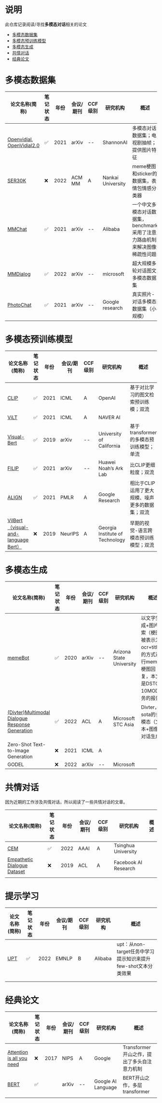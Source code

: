 # 说明

此仓库记录阅读/寻找**多模态对话**相关的论文

- [多模态数据集](#多模态数据集)
- [多模态预训练模型](#多模态预训练模型)
- [多模态生成](#多模态生成)
- [共情对话](#共情对话)
- [经典论文](#经典论文)

# 多模态数据集

| 论文名称(简称)                                                                              | 笔记状态 | 年份 | 会议/期刊 | CCF级别 | 研究机构          | 概述                                                                        |
| ------------------------------------------------------------------------------------------- | -------- | ---- | --------- | ------- | ----------------- | --------------------------------------------------------------------------- |
| [Openvidial](https://arxiv.org/abs/2012.15015), [OpenVidial2.0](https://arxiv.org/abs/2109.12761) | ✅       | 2021 | arXiv     | --      | ShannonAI         | 多模态对话数据集；电视剧抽帧；提供图片特征                                  |
| [SER30K](https://dl.acm.org/doi/abs/10.1145/3503161.3548407)                                   | ❌       | 2022 | ACM MM    | A       | Nankai University | meme梗图和sticker的数据集，表情包情感分类器                                 |
| [MMChat](https://arxiv.org/abs/2108.07154)                                                     | ✅       | 2021 | arXiv     | --      | Alibaba           | 一个中文多模态对话数据集，benchmark采用了注意力路由机制来解决图像稀疏性问题 |
| [MMDialog](https://arxiv.org/abs/2211.05719)                                                   | ✅       | 2022 | arXiv     | --      | microsoft         | 超大规模多轮对话图文多模态数据集                                            |
| [PhotoChat](https://arxiv.org/abs/2108.01453)                                                  | ✅       | 2021 | arXiv     | --      | Google research   | 真实照片-对话多模态数据集（小规模）                                         |

# 多模态预训练模型

| 论文名称(简称)                                                                                                                    | 笔记状态 | 年份 | 会议/期刊 | CCF级别 | 研究机构                        | 概述                                             |
| --------------------------------------------------------------------------------------------------------------------------------- | -------- | ---- | --------- | ------- | ------------------------------- | ------------------------------------------------ |
| [CLIP](http://proceedings.mlr.press/v139/radford21a)                                                                                 | ✅       | 2021 | ICML      | A       | OpenAI                          | 基于对比学习的图文检索预训练模；双流             |
| [ViLT](https://proceedings.mlr.press/v139/kim21k.html)                                                                               | ✅       | 2021 | ICML      | A       | NAVER AI                        |                                                  |
| [Visual-Bert](https://arxiv.org/abs/1908.03557)                                                                                      | ✅       | 2019 | arXiv     | --      | University of California        | 基于transformer的多模态预训练模型；单流          |
| [FILIP]()                                                                                                                            | ✅       | 2021 | arXiv     | --      | Huawei Noah’s Ark Lab          | 比CLIP更细粒度；双流                             |
| [ALIGN](http://proceedings.mlr.press/v139/jia21b.html)                                                                               | ✅       | 2021 | PMLR      | A       | Google Research                 | 相比于CLIP运用了更大规模、噪声更多的数据集；双流 |
| [VilBert（visual-and-language Bert）](https://proceedings.neurips.cc/paper/2019/hash/c74d97b01eae257e44aa9d5bade97baf-Abstract.html) | ❌       | 2019 | NeurlPS   | A       | Georgia Institute of Technology | 早期的视觉-语言跨模态预训练模型；双流            |

# 多模态生成

| 论文名称(简称)                                                                   | 笔记状态 | 年份 | 会议/期刊 | CCF级别 | 研究机构                 | 概述                                                                                           |
| -------------------------------------------------------------------------------- | -------- | ---- | --------- | ------- | ------------------------ | ---------------------------------------------------------------------------------------------- |
| [memeBot](https://arxiv.org/abs/2004.14571)                                         | ✅       | 2020 | arXiv     | --      | Arizona State University | 以文字生成+图片检索（梗图被表示为ocr+title）的方式进行meme梗图回复，本文是DSTC-10MOD任务的报告 |
| [(Divter)Multimodal Dialogue Response Generation](https://arxiv.org/abs/2110.08515) | ✅       | 2022 | ACL       | A       | Microsoft STC Asia       | Divter，sota的多模态（文本+图像）对话生成                                                      |
| Zero-Shot Text-to-Image Generation                                               | ❌       | 2021 | ICML      | A       |                          |                                                                                                |
| GODEL                                                                            | ❌       | 2022 | arXiv     | --      | Microsoft                |                                                                                                |

# 共情对话

因为近期的工作涉及共情对话，所以阅读了一些共情对话的文章。

| 论文名称(简称)                                                                              | 笔记状态 | 年份 | 会议/期刊 | CCF级别 | 研究机构             | 概述 |
| ------------------------------------------------------------------------------------------- | -------- | ---- | --------- | ------- | -------------------- | ---- |
| [CEM](https://ojs.aaai.org/index.php/AAAI/article/view/21373)                                  | ✅       | 2022 | AAAI      | A       | Tsinghua University  |      |
| [Empathetic Dialogue Dataset](https://arxiv.org/abs/1811.00207 "empathetic conversation dataset") | ❌       | 2019 | ACL       | A       | Facebook AI Research |      |
|                                                                                             |          |      |           |         |                      |      |

# 提示学习

| 论文名称(简称)                       | 笔记状态 | 年份 | 会议/期刊 | CCF级别 | 研究机构 | 概述                                                          |
| ------------------------------------ | -------- | ---- | --------- | ------- | -------- | ------------------------------------------------------------- |
| [UPT](https://arxiv.org/abs/2205.05313) | ✅       | 2022 | EMNLP     | B       | Alibaba  | upt：从non-target任务中学习提示知识来提升few-shot文本分类效果 |
|                                      |          |      |           |         |          |                                                               |
|                                      |          |      |           |         |          |                                                               |

# 经典论文

| 论文名称(简称)                                                                                                          | 笔记状态 | 年份 | 会议/期刊 | CCF级别 | 研究机构           | 概述                                        |
| ----------------------------------------------------------------------------------------------------------------------- | -------- | ---- | --------- | ------- | ------------------ | ------------------------------------------- |
| [Attention is all you need](https://proceedings.neurips.cc/paper/2017/hash/3f5ee243547dee91fbd053c1c4a845aa-Abstract.html) | ❌       | 2017 | NIPS      | A       | Google             | Transformer开山之作，提出了多头自注意力机制 |
| [BERT](https://arxiv.org/abs/1810.04805)                                                                                   | ✅       |      | arXiv     | --      | Google AI Language | BERT开山之作，多层transformer               |
|                                                                                                                         |          |      |           |         |                    |                                             |
